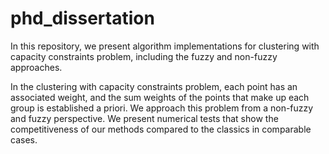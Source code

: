 # phd_dissertation

In this repository, we present algorithm implementations for clustering with capacity constraints problem, including the fuzzy and non-fuzzy approaches.

In the clustering with capacity constraints problem, each point has an associated weight, and the sum weights of the points that make up each group is established a priori. We approach this problem from a non-fuzzy and fuzzy perspective. We present numerical tests that show the competitiveness of our methods compared to the classics in comparable cases.
